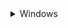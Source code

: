 <details> <summary>Windows</summary>

### Download GitHub repository: 
**1)** Download GitHub repository
([link](https://github.com/BDehapiot/ETH-ScopeM_CZITools/archive/refs/heads/main.zip)) 
**2)** Unzip folder to a known location (e.g. `C:\Users\YourUsername\Desktop`)

### Install Mambaforge: 
**3)** Download Mambaforge installer for Windows 
([link](https://github.com/conda-forge/miniforge/releases/latest/download/Miniforge3-Windows-x86_64.exe))
**4)** Run the downloaded `.exe` file and select the following options:  
    - create start menu shortcuts
    - add Miniforge3 to PATH environment variable

### 3 - Setup mamba/conda environment: 

**5)** Run `Miniforge Prompt` from start menu shortcuts (see `Miniforge3` folder)<br> 
The prompt should look like this:  
    ```bash
    (base) PS C:\Users\YourUsername>
    ```
    `(base)` at the beginning of the prompt means that you are in your base environment

**6)** Move to the downloaded GitHub repository using the `cd` command: 
```bash
cd Desktop/{{ repo_name }}-main
```

- The prompt should change to reflect your current location:
```bash
(base) PS C:\Users\YourUsername>\Desktop\{{ repo_name }}-main
```

- You can now create a new mamba/conda environment: 
```bash
mamba env create -f environment.yml
```

- Activate the newly created environment:
```bash
mamba activate {{ env_name }}
```

- The prompt should now start with `({{ env_name }})`
```bash
mamba activate {{ env_name }}
```

### 4 - Start Spyder IDE and create a project: 

<hr style=\"border-top: 1px\">
</details>